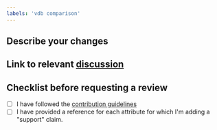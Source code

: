```yaml
---
labels: 'vdb comparison'
---
```


## Describe your changes

## Link to relevant [discussion](https://github.com/AI-Northstar-Tech/RAGs.fyi/discussions/categories/vdb-comparison)

## Checklist before requesting a review
- [ ] I have followed the [contribution guidelines](https://github.com/AI-Northstar-Tech/RAGs.fyi/tree/main/docs/tools/vdb_table)
- [ ] I have provided a reference for each attribute for which I'm adding a "support" claim.
